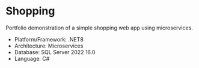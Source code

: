 # Shopping

Portfolio demonstration of a simple shopping web app using microservices.

 - Platform/Framework: .NET8
 - Architecture: Microservices
 - Database: SQL Server 2022 16.0
 - Language: C#


